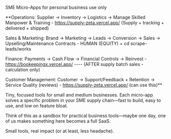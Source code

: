 SME Micro-Apps for personal business use only

**Operations:
Supplier → Inventory → Logistics → Manage Skilled Manpower & Training - https://supply-zeta.vercel.app/ (Supply + tracking + delivered + shipped)

Sales & Marketing:
Brand → Marketing → Leads → Conversion → Sales → Upselling/Maintenance Contracts - HUMAN (EQUITY) + cd scrape-leads/works

Finance:
Payments → Cash Flow → Financial Controls → Reinvest - https://bookeepingx.vercel.app/  ---- (AFTER supply batch sales - calculation only)

Customer Management:
Customer → Support/Feedback + Retention → Service Quality (reviews) - https://supply-zeta.vercel.app/ (can use this)**


Tiny, focused tools for small and medium businesses. Each micro-app solves a specific problem in your SME supply chain—fast to build, easy to use, and low on feature bloat.

Think of this as a sandbox for practical business tools—maybe one day, one of us makes something here becomes a full SaaS.

Small tools, real impact (or at least, less headache).
